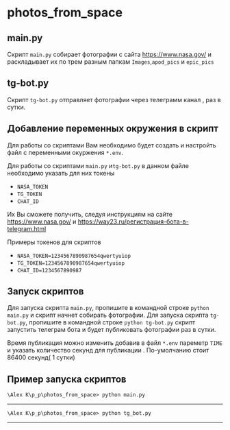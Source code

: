 # photos_from_space
## main.py
 Скрипт `main.py` собирает фотографии с сайта https://www.nasa.gov/ и раскладывает их по трем разным папкам `Images`,`apod_pics` и `epic_pics`
 
## tg-bot.py

Скрипт `tg-bot.py` отправляет фотографии через телеграмм канал , раз в сутки.

## Добавление переменных окружения в скрипт
Для работы со скриптами Вам необходимо будет создать и настройть файл с переменными окуржения `*.env`.

Для работы со скриптами `main.py` и`tg-bot.py` в данном файле необходимо указать для них токены

- `NASA_TOKEN`
- `TG_TOKEN`
- `CHAT_ID`

Их Вы сможете получить, следуя инструкциям на сайте https://www.nasa.gov/ и https://way23.ru/регистрация-бота-в-telegram.html

Примеры токенов для скриптов 
- `NASA_TOKEN=1234567890987654qwertyuiop`
- `TG_TOKEN=1234567890987654qwertyuiop`
- `CHAT_ID=1234567890987`


## Запуск скриптов 
Для запуска скрипта `main.py`, пропишите в командной строке `python main.py` и скрипт начнет собирать фотографии.
Для запуска скрипта `tg-bot.py`, пропишите в командной строке `python tg-bot.py` скрипт запустить телеграм бота и будет 
публиковать фотографии раз в сутки.

Время публикация можно изменить добавив в файл `*.env` пареметр `TIME` и указать количество секунд для публикации . По-умолчанию стоит 86400 секунд( 1 сутки)

## Пример запуска скриптов 
 `\Alex K\p_p\photos_from_space> python main.py`
***
 `\Alex K\p_p\photos_from_space> python tg_bot.py`
***




